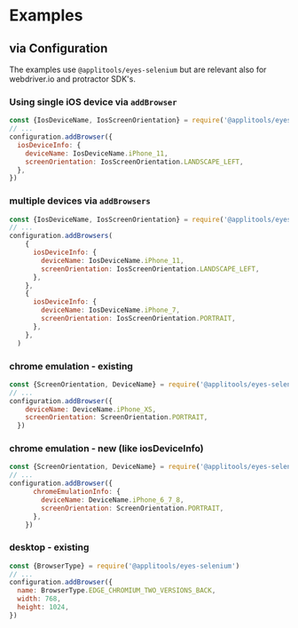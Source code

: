 
# Examples

## via Configuration

The examples use `@applitools/eyes-selenium` but are relevant also for webdriver.io and protractor SDK's.

### Using single iOS device via `addBrowser`

```js
const {IosDeviceName, IosScreenOrientation} = require('@applitools/eyes-selenium')
// ...
configuration.addBrowser({
  iosDeviceInfo: {
    deviceName: IosDeviceName.iPhone_11,
    screenOrientation: IosScreenOrientation.LANDSCAPE_LEFT,
  },
})
```

### multiple devices via `addBrowsers`
```js
const {IosDeviceName, IosScreenOrientation} = require('@applitools/eyes-selenium')
// ...
configuration.addBrowsers(
    {
      iosDeviceInfo: {
        deviceName: IosDeviceName.iPhone_11,
        screenOrientation: IosScreenOrientation.LANDSCAPE_LEFT,
      },
    },
    {
      iosDeviceInfo: {
        deviceName: IosDeviceName.iPhone_7,
        screenOrientation: IosScreenOrientation.PORTRAIT,
      },
    },
  )
```

### chrome emulation - existing
```js
const {ScreenOrientation, DeviceName} = require('@applitools/eyes-selenium')
// ...
configuration.addBrowser({
    deviceName: DeviceName.iPhone_XS,
    screenOrientation: ScreenOrientation.PORTRAIT,
  })
```

### chrome emulation - new (like iosDeviceInfo)
```js
const {ScreenOrientation, DeviceName} = require('@applitools/eyes-selenium')
// ...
configuration.addBrowser({
      chromeEmulationInfo: {
        deviceName: DeviceName.iPhone_6_7_8,
        screenOrientation: ScreenOrientation.PORTRAIT,
      },
    })
```


### desktop - existing
```js
const {BrowserType} = require('@applitools/eyes-selenium')
// ...
configuration.addBrowser({
  name: BrowserType.EDGE_CHROMIUM_TWO_VERSIONS_BACK,
  width: 768,
  height: 1024,
})
```

